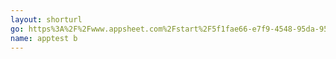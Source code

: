 ```yaml
---
layout: shorturl
go: https%3A%2F%2Fwww.appsheet.com%2Fstart%2F5f1fae66-e7f9-4548-95da-95f558e7648e%3Fplatform%3Ddesktop%23viewStack%5B0%5D%5Bidentifier%5D%5BType%5D%3DControl%26viewStack%5B0%5D%5Bidentifier%5D%5BName%5D%3D%25E5%25B7%25A5%25E4%25BD%259C%25E8%25A1%25A81%26appName%3DNewApp-756933758
name: apptest b
---
```

